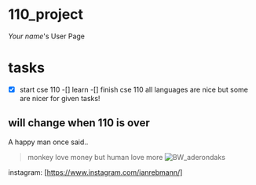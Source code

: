 # 110_project
*Your name*'s User Page

# tasks

-[x] start cse 110
-[] learn 
-[] finish cse 110
all languages are nice but some are nicer for given tasks!

## **will change when 110 is over**

A happy man once said..

> monkey love money but human love more
![BW_aderondaks](https://user-images.githubusercontent.com/60708439/103956832-2e155f80-50fe-11eb-9bd4-c90c78d39701.JPG)

instagram:  [https://www.instagram.com/ianrebmann/]


